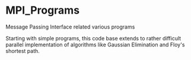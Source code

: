 # MPI_Programs

Message Passing Interface related various programs

Starting with simple programs, this code base extends to rather difficult parallel implementation of algorithms like Gaussian Elimination and Floy's shortest path.
